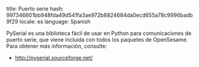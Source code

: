 title: Puerto serie
hash: 997346601bb948fda49d541fa3ae972b8824684da0ecd655a78c9996badb9f29
locale: es
language: Spanish

PySerial es una biblioteca fácil de usar en Python para comunicaciones de puerto serie, que viene incluida con todos los paquetes de OpenSesame. Para obtener más información, consulte:

- <http://pyserial.sourceforge.net/>